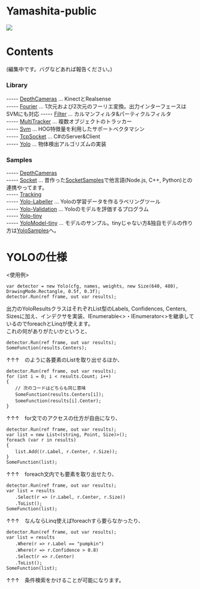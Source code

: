 # Yamashita-public 

[![](https://img.youtube.com/vi/Ov_aY8wiDdg/0.jpg)](https://www.youtube.com/watch?v=Ov_aY8wiDdg)

# Contents
(編集中です。バグなどあれば報告ください。)  

### Library
----- [DepthCameras](/Library/Yamashita.DepthCameras) ... KinectとRealsense  
----- [Fourier](/Library/Yamashita.Fourier) ... 1次元および2次元のフーリエ変換。出力インターフェースはSVMにも対応
----- [Filter](/Library/Yamashita.Filter) ... カルマンフィルタ&パーティクルフィルタ  
----- [MultiTracker](/Library/Yamashita.MultiTracker) ... 複数オブジェクトのトラッカー  
----- [Svm](/Library/Yamashita.Svm) ... HOG特徴量を利用したサポートベクタマシン  
----- [TcpSocket](/Library/Yamashita.TcpSocket) ... C#のServer&Client  
----- [Yolo](/Library/Yamashita.Yolo) ... 物体検出アルゴリズムの実装  

### Samples
----- [DepthCameras](/Samples/Samples.DepthCameras)  
----- [Socket](/Samples/Samples.Socket) ... 昔作った[SocketSamples](https://github.com/husty530/SocketSamples)で他言語(Node.js, C++, Python)との連携やってます。  
----- [Tracking](/Samples/Samples.Tracking)  
----- [Yolo-Labeller](/Samples/Samples.Yolo-Labeller) ... Yoloの学習データを作るラベリングツール  
----- [Yolo-Validation](/Samples/Samples.Yolo-Validation) ... Yoloのモデルを評価するプログラム  
----- [Yolo-tiny](/Samples/Samples.Yolo-tiny)  
----- [YoloModel-tiny](/Samples/YoloModel-tiny) ... モデルのサンプル。tinyじゃない方&独自モデルの作り方は[YoloSamples](https://github.com/husty530/YoloSamples)へ。  

# YOLOの仕様
<使用例>  
```
var detector = new Yolo(cfg, names, weights, new Size(640, 480), DrawingMode.Rectangle, 0.5f, 0.3f);  
detector.Run(ref frame, out var results);  
```  
  
出力のYoloResultsクラスはそれぞれList型のLabels, Confidences, Centers, Sizesに加え、インデクサを実装、IEnumerable<>・IEnumerator<>を継承しているのでforeachとLinqが使えます。  
これの何がありがたいかというと、  
  
```
detector.Run(ref frame, out var results);  
SomeFunction(results.Centers);  
```
↑↑↑　のように各要素のListを取り出せるほか、  
  
```  
detector.Run(ref frame, out var results);  
for (int i = 0; i < results.Count; i++)  
{  
　　// 次のコードはどちらも同じ意味  
　　SomeFunction(results.Centers[i]);  
　　SomeFunction(results[i].Center);  
}  
```  
↑↑↑　for文でのアクセスの仕方が自由になり、  
```  
detector.Run(ref frame, out var results);  
var list = new List<(string, Point, Size)>();  
foreach (var r in results)  
{  
　　list.Add((r.Label, r.Center, r.Size));  
}  
SomeFunction(list);  
```  
↑↑↑　foreach文内でも要素を取り出せたり、  
  
```  
detector.Run(ref frame, out var results);
var list = results  
　　.Select(r => (r.Label, r.Center, r.Size))  
　　.ToList();  
SomeFunction(list);  
``` 
↑↑↑　なんならLinq使えばforeachすら要らなかったり、  
  
```
detector.Run(ref frame, out var results);  
var list = results  
　　.Where(r => r.Label == "pumpkin")  
　　.Where(r => r.Confidence > 0.8)
　　.Select(r => r.Center)  
　　.ToList();  
SomeFunction(list);  
```  
↑↑↑　条件検索をかけることが可能になります。  

